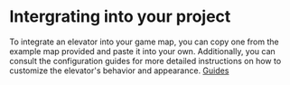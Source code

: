 # Intergrating into your project

To integrate an elevator into your game map, you can copy one from the example map provided and paste it into your own. Additionally, you can consult the configuration guides for more detailed instructions on how to customize the elevator's behavior and appearance. [Guides](/guides.md)